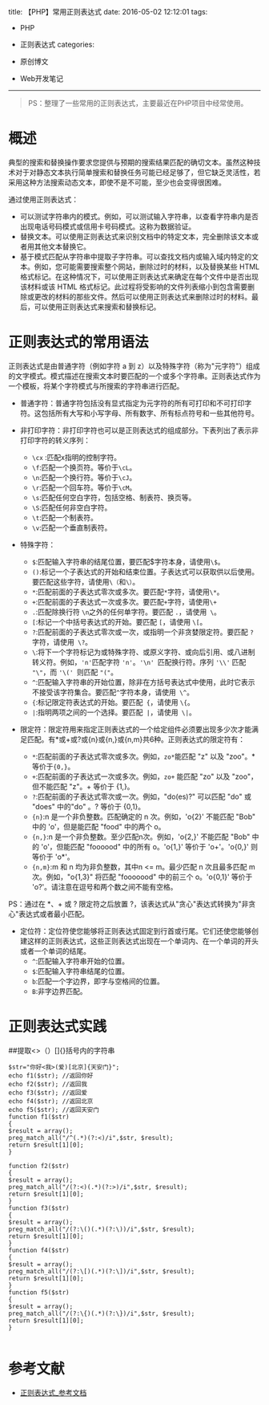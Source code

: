 title: 【PHP】常用正则表达式
date: 2016-05-02 12:12:01
tags:

 - PHP
 - 正则表达式
categories:

 - 原创博文
 - Web开发笔记
 
---


>PS：整理了一些常用的正则表达式，主要最近在PHP项目中经常使用。

<!--more-->


# 概述
典型的搜索和替换操作要求您提供与预期的搜索结果匹配的确切文本。虽然这种技术对于对静态文本执行简单搜索和替换任务可能已经足够了，但它缺乏灵活性，若采用这种方法搜索动态文本，即使不是不可能，至少也会变得很困难。

通过使用正则表达式：

 - 可以测试字符串内的模式。例如，可以测试输入字符串，以查看字符串内是否出现电话号码模式或信用卡号码模式。这称为数据验证。
 - 替换文本。可以使用正则表达式来识别文档中的特定文本，完全删除该文本或者用其他文本替换它。
 - 基于模式匹配从字符串中提取子字符串。可以查找文档内或输入域内特定的文本。例如，您可能需要搜索整个网站，删除过时的材料，以及替换某些 HTML 格式标记。在这种情况下，可以使用正则表达式来确定在每个文件中是否出现该材料或该 HTML 格式标记。此过程将受影响的文件列表缩小到包含需要删除或更改的材料的那些文件。然后可以使用正则表达式来删除过时的材料。最后，可以使用正则表达式来搜索和替换标记。

# 正则表达式的常用语法
正则表达式是由普通字符（例如字符 a 到 z）以及特殊字符（称为"元字符"）组成的文字模式。模式描述在搜索文本时要匹配的一个或多个字符串。正则表达式作为一个模板，将某个字符模式与所搜索的字符串进行匹配。

- 普通字符：普通字符包括没有显式指定为元字符的所有可打印和不可打印字符。这包括所有大写和小写字母、所有数字、所有标点符号和一些其他符号。


- 非打印字符：非打印字符也可以是正则表达式的组成部分。下表列出了表示非打印字符的转义序列：
	- `\cx` :匹配x指明的控制字符。
	- `\f`:匹配一个换页符。等价于`\cL`。
	- `\n`:匹配一个换行符。等价于`\cJ`。
	- `\r`:匹配一个回车符。等价于`\cM`。
	- `\s`:匹配任何空白字符，包括空格、制表符、换页等。
	- `\S`:匹配任何非空白字符。
	- `\t`:匹配一个制表符。
	- `\v`:匹配一个垂直制表符。

- 特殊字符：
	- `$`:匹配输入字符串的结尾位置，要匹配$字符本身，请使用`\$`。
	- `()`:标记一个子表达式的开始和结束位置。子表达式可以获取供以后使用。要匹配这些字符，请使用`\（`和`\）`。
	- `*`:匹配前面的子表达式零次或多次。要匹配`*`字符，请使用`\*`。
	- `+`:匹配前面的子表达式一次或多次。要匹配`+`字符，请使用`\+`
	- `.`:匹配除换行符 `\n`之外的任何单字符。要匹配 `.`，请使用` \`。
	- `[`:标记一个中括号表达式的开始。要匹配 `[`，请使用 `\[`。
	- `?`:匹配前面的子表达式零次或一次，或指明一个非贪婪限定符。要匹配 `? `字符，请使用` \?`。
	- `\`:将下一个字符标记为或特殊字符、或原义字符、或向后引用、或八进制转义符。例如，` 'n' `匹配字符 `'n'`。`'\n' `匹配换行符。序列 `'\\'` 匹配 `"\"`，而 `'\(' `则匹配 `"("`。
	- `^`:匹配输入字符串的开始位置，除非在方括号表达式中使用，此时它表示不接受该字符集合。要匹配` ^ `字符本身，请使用` \^`。
	- `{`:标记限定符表达式的开始。要匹配` {`，请使用 `\{`。
	- `|`:指明两项之间的一个选择。要匹配` |`，请使用` \|`。
- 限定符：限定符用来指定正则表达式的一个给定组件必须要出现多少次才能满足匹配。有*或+或?或{n}或{n,}或{n,m}共6种。正则表达式的限定符有：
	- `*`:匹配前面的子表达式零次或多次。例如，`zo*`能匹配 "z" 以及 "zoo"。* 等价于`{0,}`。
	- `+`:匹配前面的子表达式一次或多次。例如，`zo+` 能匹配 "zo" 以及 "zoo"，但不能匹配 "z"。+ 等价于 {1,}。
	- `?`:匹配前面的子表达式零次或一次。例如，"do(es)?" 可以匹配 "do" 或 "does" 中的"do" 。? 等价于 {0,1}。
	- `{n}`:n 是一个非负整数。匹配确定的 n 次。例如，'o{2}' 不能匹配 "Bob" 中的 'o'，但是能匹配 "food" 中的两个 o。
	- `{n,}`:n 是一个非负整数。至少匹配n次。例如，'o{2,}' 不能匹配 "Bob" 中的 'o'，但能匹配 "foooood" 中的所有 o。'o{1,}' 等价于 'o+'。'o{0,}' 则等价于 'o*'。
	- `{n,m}`:m 和 n 均为非负整数，其中n <= m。最少匹配 n 次且最多匹配 m 次。例如，"o{1,3}" 将匹配 "fooooood" 中的前三个 o。'o{0,1}' 等价于 'o?'。请注意在逗号和两个数之间不能有空格。


PS：通过在 *、+ 或 ? 限定符之后放置 ?，该表达式从"贪心"表达式转换为"非贪心"表达式或者最小匹配。

- 定位符：定位符使您能够将正则表达式固定到行首或行尾。它们还使您能够创建这样的正则表达式，这些正则表达式出现在一个单词内、在一个单词的开头或者一个单词的结尾。
  - `^`:匹配输入字符串开始的位置。
  - `$`:匹配输入字符串结尾的位置。
  - `b`:匹配一个字边界，即字与空格间的位置。
  - `B`:非字边界匹配。



# 正则表达式实践

##提取<>（）[]{}括号内的字符串

```
$str="你好<我>(爱)[北京]{天安门}";
echo f1($str); //返回你好 
echo f2($str); //返回我 
echo f3($str); //返回爱 
echo f4($str); //返回北京 
echo f5($str); //返回天安门
function f1($str) 
{ 
$result = array(); 
preg_match_all("/^(.*)(?:<)/i",$str, $result); 
return $result[1][0]; 
} 
 
function f2($str) 
{ 
$result = array(); 
preg_match_all("/(?:<)(.*)(?:>)/i",$str, $result); 
return $result[1][0]; 
}
function f3($str) 
{ 
$result = array(); 
preg_match_all("/(?:\()(.*)(?:\))/i",$str, $result); 
return $result[1][0]; 
}
function f4($str) 
{ 
$result = array(); 
preg_match_all("/(?:\[)(.*)(?:\])/i",$str, $result); 
return $result[1][0]; 
}
function f5($str) 
{ 
$result = array(); 
preg_match_all("/(?:\{)(.*)(?:\})/i",$str, $result); 
return $result[1][0]; 
}


```

# 参考文献

- [正则表达式_参考文档](http://www.runoob.com/regexp/regexp-tutorial.html)
 

 
 

 
 
 
 
 
 
 
